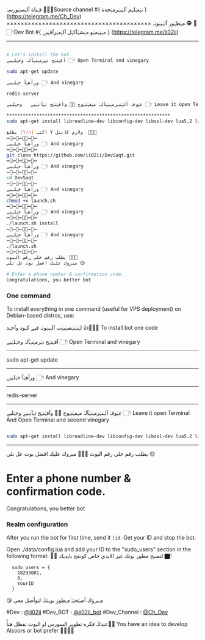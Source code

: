 قہٰناة آلہٰسہٰورسہٰ 🤖👇🏻Source channel
#{ تہٰعہٰلہٰم آلہٰبہٰرمہٰجةة } (https://telegram.me/Ch_Dev)
×××××××××××××××××××××××××××××××××××××××××
مہٰطہٰور آلہٰبہٰوتہٰ 🕵 🤖 👇🏻Dev Bot
#{ مہٰيہٰمہٰو مہٰشہٰآكہٰل آلہٰعہٰرآقہٰيے } (https://telegram.me/ii02ii)

*******************************************************************
```sh

# Let's install the bot.
آفہٰتہٰح تہٰرمہٰنہٰآلہٰ وخہٰلہٰيے 👇🏻 Open Terminal and vinegary

sudo apt-get update 

ورآهہٰآ خہٰلہٰيے 👇🏻 And vinegary

redis-server

عہٰوفہٰ آلہٰتہٰرمہٰنہٰآلہٰ مہٰفہٰتہٰوح ✋🏻 وآفہٰتہٰح ثہٰآنہٰيے   وخہٰليے 👇🏻 Leave it open Terminal And Open Terminal and second vinegary

************************************************************
sudo apt-get install libreadline-dev libconfig-dev libssl-dev lua5.2 liblua5.2-dev lua-socket lua-sec lua-expat libevent-dev make unzip git redis-server autoconf g++ libjansson-dev libpython-dev expat libexpat1-dev

يطلع [Y/n] اكتب Y ولازم كابتل  🙇🏻🍷
➖🔷➖🔺➖🔶🔻➖🔷➖
ورآهہٰآ خہٰلہٰيے 👇🏻 And vinegary
➖🔷➖🔺➖🔶🔻➖🔷➖
git clone https://github.com/ii02ii/DevSaqt.git
➖🔷➖🔺➖🔶🔻➖🔷➖
ورآهہٰآ خہٰلہٰيے 👇🏻 And vinegary
➖🔷➖🔺➖🔶🔻➖🔷➖
cd DevSaqt
➖🔷➖🔺➖🔶🔻➖🔷➖
ورآهہٰآ خہٰلہٰيے 👇🏻 And vinegary
➖🔷➖🔺➖🔶🔻➖🔷➖
chmod +x launch.sh
➖🔷➖🔺➖🔶🔻➖🔷➖
ورآهہٰآ خہٰلہٰيے 👇🏻 And vinegary
➖🔷➖🔺➖🔶🔻➖🔷➖
./launch.sh install
➖🔷➖🔺➖🔶🔻➖🔷➖
ورآهہٰآ خہٰلہٰيے 👇🏻 And vinegary
➖🔷➖🔺➖🔶🔻➖🔷➖
./launch.sh 
➖🔷➖🔺➖🔶🔻➖🔷➖
يطلب رقم خلي رقم البوت ✋🏿😘
مبروك عليك افضل بوت عل تلي 😍

# Enter a phone number & confirmation code.
Congratulations, you better bot
```
### One command
To install everything in one command (useful for VPS deployment) on Debian-based distros, use:

لہٰتہٰنہٰصہٰيہٰب آلہٰبہٰوتہٰ فيے كہٰود وآحہٰد 👍🤖👇🏻  To install bot one code

آفہٰتہٰح تہٰرمہٰنہٰآلہٰ وخہٰلہٰيے 👇🏻 Open Terminal and vinegary

*******************
sudo apt-get update 
*******************

ورآهہٰآ خہٰلہٰيے 👇🏻 And vinegary

*******************
redis-server
*******************

عہٰوفہٰ آلہٰتہٰرمہٰنہٰآلہٰ مہٰفہٰتہٰوح ✋🏻 وآفہٰتہٰح ثہٰآنہٰيے   وخہٰليے 👇🏻 Leave it open Terminal And Open Terminal and second vinegary

```sh

sudo apt-get install libreadline-dev libconfig-dev libssl-dev lua5.2 liblua5.2-dev libevent-dev libjansson* libpython-dev make unzip git redis-server g++ -y --force-yes && git clone https://github.com/ii02ii/DevSaqt.git && cd DevSaqt && chmod +x launch.sh && ./launch.sh install && ./launch.sh
```

* * *
يطلب رقم خلي رقم البوت ✋🏿😘
مبروك عليك افضل بوت عل تلي 😍

# Enter a phone number & confirmation code.
Congratulations, you better bot

### Realm configuration

After you run the bot for first time, send it `!id`. Get your ID and stop the bot.

Open ./data/config.lua and add your ID to the "sudo_users" section in the following format:
✋🏿 لتصبح مطور بوتك غير الايدي خاص كونفج بايديك 👇🏿
```
  sudo_users = {
    18293081,
    0,
    YourID
  }
```
😘 مـبروَك أصبَحتـَ مـطورَ بوـتكَ لتوأصل معي 

#Dev : [@ii02ii](https://telegram.me/ii02ii)
#Dev_BOT :  [@ii02ii_bot](https://telegram.me/ii02ii_bot)
#Dev_Channel :  [@Ch_Dev](https://telegram.me/Ch_Dev)

عندكَ فكره تطوير السورس او البوت تفظل هنأَ☝🏿️
You have an idea to develop Alsoors or bot prefer ☝🏿️✋🏿
